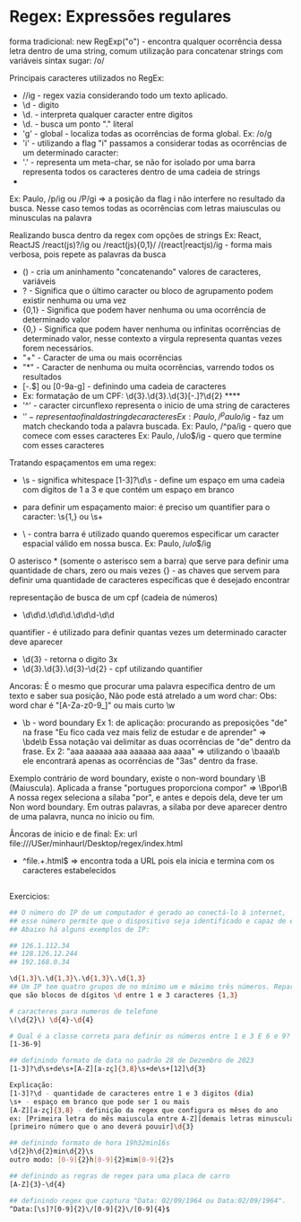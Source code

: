 # Regex: Expressões regulares

forma tradicional: new RegExp("o") - encontra qualquer ocorrência dessa letra dentro de uma string, comum utilização para concatenar strings com variáveis
sintax sugar: /o/

Principais caracteres utilizados no RegEx:
* //ig - regex vazia considerando todo um texto aplicado.
* \d - digito
* \d. - interpreta qualquer caracter entre digitos
* \d\. - busca um ponto "." literal
* 'g' - global - localiza todas as ocorrências de forma global. Ex: /o/g
* 'i' - utilizando a flag "i" passamos a considerar todas as ocorrências de um determinado caracter: 
* '.' - representa um meta-char, se não for isolado por uma barra representa todos os caracteres dentro de uma cadeia de strings
* 
Ex: Paulo, /p/ig ou /P/gi => a posição da flag i não interfere no resultado da busca. 
Nesse caso temos todas as ocorrências com letras maiusculas ou minusculas na palavra 

Realizando busca dentro da regex com opções de strings
Ex: React, ReactJS 
/react(js)?/ig ou /react(js){0,1}/
/(react|reactjs)/ig - forma mais verbosa, pois repete as palavras da busca
* () - cria um aninhamento "concatenando" valores de caracteres, variáveis
* ? - Significa que o último caracter ou bloco de agrupamento podem existir nenhuma ou uma vez 
* {0,1} - Significa que podem haver nenhuma ou uma ocorrência de determinado valor
* {0,} - Significa que podem haver nenhuma ou infinitas ocorrências de determinado valor, nesse contexto a virgula representa quantas vezes forem necessários.
* "+" - Caracter de uma ou mais ocorrências
* "*" - Caracter de nenhuma ou muita ocorrências, varrendo todos os resultados
* [-.$] ou [0-9a-g] - definindo uma cadeia de caracteres
* Ex: formatação de um CPF: \d{3}.\d{3}.\d{3}\[-.]?\d{2} ****
* '^' - caracter circunflexo representa o inicio de uma string de caracteres 
* '$' - representa o final da string de caracteres
Ex: Paulo, /^paulo$/ig - faz um match checkando toda a palavra buscada.
Ex: Paulo, /^pa/ig - quero que comece com esses caracteres
Ex: Paulo, /ulo$/ig - quero que termine com esses caracteres

Tratando espaçamentos em uma regex:
* \s - significa whitespace
[1-3]?\d\s - define um espaço em uma cadeia com digitos de 1 a 3 e que contém um espaço em branco
* para definir um espaçamento maior: é preciso um quantifier para o caracter: \s{1,} ou \s+

* \ - contra barra é utilizado quando queremos especificar um caracter espacial válido em nossa busca.
Ex: Paulo$, /ulo$\$/ig

O asterisco \* (somente o asterisco sem a barra) que serve para definir uma quantidade de chars, zero ou mais vezes
{} - as chaves que servem para definir uma quantidade de caracteres específicas que é desejado encontrar

representação de busca de um cpf (cadeia de números)
* \d\d\d\.\d\d\d\.\d\d\d-\d\d

quantifier - é utilizado para definir quantas vezes um determinado caracter deve aparecer
* \d{3} - retorna o digito 3x
* \d{3}\.\d{3}\.\d{3}\-\d{2} - cpf utilizando quantifier

Ancoras:
É o mesmo que procurar uma palavra especifica dentro de um texto e saber sua posição, Não pode está atrelado a um word char: 
Obs: word char é "[A-Za-z0-9_]" ou mais curto \w
* \b - word boundary 
Ex 1: de aplicação: procurando as preposições "de" na frase "Eu fico cada vez mais feliz de estudar e de aprender" => \bde\b
Essa notação vai delimitar as duas ocorrências de "de" dentro da frase.
Ex 2: "aaa aaaaaa aaa aaaaaa aaa aaaa" => utilizando o \baaa\b ele encontrará apenas as ocorrências de "3as" dentro da frase. 

Exemplo contrário de word boundary, existe o non-word boundary \B (Maiuscula). 
Aplicada a franse "portugues proporciona compor" => \Bpor\B
A nossa regex seleciona a sílaba "por", e antes e depois dela, deve ter um Non word boundary. Em outras palavras, 
a silaba por deve aparecer dentro de uma palavra, nunca no inicio ou fim.

Âncoras de inicio e de final:
Ex: url file:///USer/minhaurl/Desktop/regex/index.html
* ^file.+\.html$ => encontra toda a URL pois ela inicia e termina com os caracteres estabelecidos


##

Exercicios:

```sh
## O número do IP de um computador é gerado ao conectá-lo à internet, 
## esse número permite que o dispositivo seja identificado e capaz de enviar/receber informações. 
## Abaixo há alguns exemplos de IP:

## 126.1.112.34
## 128.126.12.244
## 192.168.0.34

\d{1,3}\.\d{1,3}\.\d{1,3}\.\d{1,3}
## Um IP tem quatro grupos de no mínimo um e máximo três números. Repare que estamos escapando o ponto (.) entre os números, 
que são blocos de dígitos \d entre 1 e 3 caracteres {1,3}

# caracteres para numeros de telefone
\(\d{2}\) \d{4}-\d{4}
```
```sh
# Qual é a classe correta para definir os números entre 1 e 3 E 6 e 9?
[1-36-9]

## definindo formato de data no padrão 28 de Dezembro de 2023
[1-3]?\d\s+de\s+[A-Z][a-zç]{3,8}\s+de\s+[12]\d{3}

Explicação:
[1-3]?\d - quantidade de caracteres entre 1 e 3 digitos (dia)
\s+ - espaço em branco que pode ser 1 ou mais
[A-Z][a-zç]{3,8} - definição da regex que configura os mêses do ano 
ex: [Primeira letra do mês maiuscula entre A-Z][demais letras minusculas entre a-z, considerando ç como caracter especial]{quantidade de letras dos meses}
[primeiro número que o ano deverá pouuir]\d{3}

## definindo formato de hora 19h32min16s
\d{2}h\d{2}min\d{2}\s
outro modo: [0-9]{2}h[0-9]{2}mim[0-9]{2}s

## definindo as regras de regex para uma placa de carro
[A-Z]{3}-\d{4}

## definindo regex que captura "Data: 02/09/1964 ou Data:02/09/1964".
^Data:[\s]?[0-9]{2}\/[0-9]{2}\/[0-9]{4}$

```
